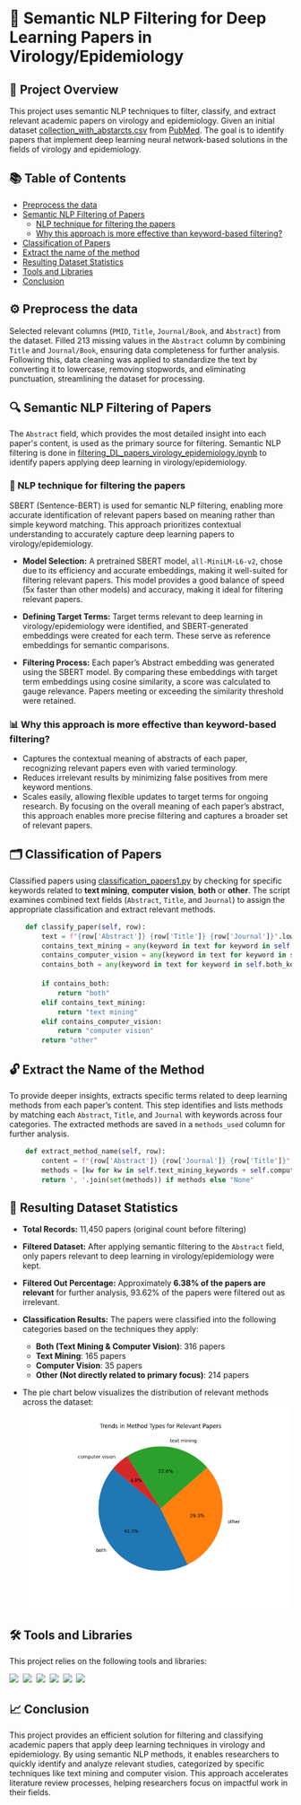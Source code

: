 # 🧬 Semantic NLP Filtering for Deep Learning Papers in Virology/Epidemiology

## 📝 Project Overview
This project uses semantic NLP techniques to filter, classify, and extract relevant academic papers on virology and epidemiology. Given an initial dataset [collection_with_abstarcts.csv](https://github.com/Pravitha92/Semantic_NLP_Filtering/blob/main/collection_with_abstracts.csv) from [PubMed](https://pubmed.ncbi.nlm.nih.gov/). The goal is to identify papers that implement deep learning neural network-based solutions in the fields of virology and epidemiology.

## 📚 Table of Contents
* [Preprocess the data](https://github.com/Pravitha92/Semantic_NLP_Filtering/tree/main?tab=readme-ov-file#%EF%B8%8F-preprocess-the-data)
* [Semantic NLP Filtering of Papers](https://github.com/Pravitha92/Semantic_NLP_Filtering/tree/main#-semantic-nlp-filtering-of-papers)
    * [NLP technique for filtering the papers]()
    * [Why this approach is more effective than keyword-based filtering?](https://github.com/Pravitha92/Semantic_NLP_Filtering/blob/main/README.md#why-this-approach-is-more-effective-than-keyword-based-filtering)
* [Classification of Papers](https://github.com/Pravitha92/Semantic_NLP_Filtering/blob/main/README.md#classification-of-papers)
* [Extract the name of the method](https://github.com/Pravitha92/Semantic_NLP_Filtering/blob/main/README.md#extract-the-name-of-the-method)
* [Resulting Dataset Statistics](https://github.com/Pravitha92/Semantic_NLP_Filtering/blob/main/README.md#resulting-dataset-statistics)
* [Tools and Libraries](https://github.com/Pravitha92/Semantic_NLP_Filtering/blob/main/README.md#tools-and-libraries)
* [Conclusion](https://github.com/Pravitha92/Semantic_NLP_Filtering/blob/main/README.md#conclusion)

## ⚙️ Preprocess the data
Selected relevant columns (`PMID`, `Title`, `Journal/Book`, and `Abstract`) from the dataset. Filled 213 missing values in the `Abstract` column by combining 
`Title`  and `Journal/Book`, ensuring data completeness for further analysis. Following this, data cleaning was applied to standardize the text by converting it 
to lowercase, removing stopwords, and eliminating punctuation, streamlining the dataset for processing.

## 🔍 Semantic NLP Filtering of Papers
The `Abstract` field, which provides the most detailed insight into each paper's content, is used as the primary source for filtering. Semantic NLP filtering is done in [filtering_DL_papers_virology_epidemiology.ipynb](https://github.com/Pravitha92/Semantic_NLP_Filtering/blob/main/notebooks/filtering_DL_papers_virology_epidemiology.ipynb) to identify papers applying deep learning in virology/epidemiology.
### 🧠 NLP technique for filtering the papers
SBERT (Sentence-BERT) is used for semantic NLP filtering, enabling more accurate identification of relevant papers based on meaning rather than simple keyword matching. This approach prioritizes contextual understanding to accurately capture deep learning papers to virology/epidemiology.
- **Model Selection:**
    A pretrained SBERT model, `all-MiniLM-L6-v2`, chose due to its efficiency and accurate embeddings, making it well-suited for filtering relevant papers. This 
   model provides a good balance of speed (5x faster than other models) and accuracy, making it ideal for filtering relevant papers.
  
- **Defining Target Terms:** 
    Target terms relevant to deep learning in virology/epidemiology were identified, and SBERT-generated embeddings were created for each term. These serve as          reference embeddings for semantic comparisons.
  
- **Filtering Process:**
 Each paper’s Abstract embedding was generated using the SBERT model. By comparing these embeddings with target term embeddings using cosine similarity, a score was calculated to gauge relevance. Papers meeting or exceeding the similarity threshold were retained.

### 📊 Why this approach is more effective than keyword-based filtering?
- Captures the contextual meaning of abstracts of each paper, recognizing relevant papers even with varied terminology.
- Reduces irrelevant results by minimizing false positives from mere keyword mentions.
- Scales easily, allowing flexible updates to target terms for ongoing research.
By focusing on the overall meaning of each paper’s abstract, this approach enables more precise filtering and captures a broader set of relevant papers.

## 🗂 Classification of Papers 
Classified papers using [classification_papers1.py](https://github.com/Pravitha92/Semantic_NLP_Filtering/blob/main/notebooks/classification_papers1.py) by checking for specific keywords related to **text mining**, **computer vision**, **both** or **other**. The script examines combined text fields (`Abstract`, `Title`, and `Journal`) to assign the appropriate classification and extract relevant methods.

```python
    def classify_paper(self, row):
        text = f"{row['Abstract']} {row['Title']} {row['Journal']}".lower()
        contains_text_mining = any(keyword in text for keyword in self.text_mining_keywords)
        contains_computer_vision = any(keyword in text for keyword in self.computer_vision_keywords)
        contains_both = any(keyword in text for keyword in self.both_keywords)

        if contains_both:
            return "both"
        elif contains_text_mining:
            return "text mining"
        elif contains_computer_vision:
            return "computer vision"
        return "other"

```

## 🔓  Extract the Name of the Method
To provide deeper insights, extracts specific terms related to deep learning methods from each paper’s content. This step identifies and lists methods by matching each `Abstract`, `Title`, and `Journal` with keywords across four categories. The extracted methods are saved in a `methods_used` column for further analysis.

```python
    def extract_method_name(self, row):
        content = f"{row['Abstract']} {row['Journal']} {row['Title']}".lower()
        methods = [kw for kw in self.text_mining_keywords + self.computer_vision_keywords + self.both_keywords + self.other_keywords if re.search(rf'\b{kw}\b', content)]
        return ', '.join(set(methods)) if methods else "None"

```

## 🎯 Resulting Dataset Statistics
* **Total Records:** 11,450 papers (original count before filtering)
* **Filtered Dataset:** After applying semantic filtering to the `Abstract` field, only papers relevant to deep learning in virology/epidemiology were kept.
* **Filtered Out Percentage:** Approximately **6.38%  of the papers are relevant** for further analysis, 93.62% of the papers were filtered out as irrelevant.

* **Classification Results:**
The papers were classified into the following categories based on the techniques they apply:
   - **Both (Text Mining & Computer Vision)**: 316 papers
   - **Text Mining**: 165 papers
   - **Computer Vision**: 35 papers
   - **Other (Not directly related to primary focus)**: 214 papers

* The pie chart below visualizes the distribution of relevant methods across the dataset:
    <img src="https://github.com/Pravitha92/Semantic_NLP_Filtering/blob/main/trends_in_methoods_types.png" width="700" alt="Trends in Methods Types">

## 🛠️ Tools and Libraries 
This project relies on the following tools and libraries:

<code><img height="40" src="https://raw.githubusercontent.com/pandas-dev/pandas/761bceb77d44aa63b71dda43ca46e8fd4b9d7422/web/pandas/static/img/pandas.svg"></code>&nbsp;
<code><img height="60" src="https://github.com/user-attachments/assets/2ff19762-8dbe-4faf-a3f8-7f98b4de597b"></code>&nbsp;
<code><img height="30" src="https://matplotlib.org/_static/logo2.svg"></code>&nbsp;
<code><img height="60" src="https://github.com/user-attachments/assets/cbed53ac-c4c1-4dc8-a7d1-0a046718b75e"></code>&nbsp;
<code><img height="60" src="https://github.com/user-attachments/assets/20557bd4-e149-4774-80fa-b3ff9dd4135b"></code>&nbsp;
<code><img height="30" src="https://github.com/user-attachments/assets/86f55f3b-f447-42a3-8967-33f90e85320c"></code>


## 📈 Conclusion
This project provides an efficient solution for filtering and classifying academic papers that apply deep learning techniques in virology and epidemiology. By using semantic NLP methods, it enables researchers to quickly identify and analyze relevant studies, categorized by specific techniques like text mining and computer vision. This approach accelerates literature review processes, helping researchers focus on impactful work in their fields.

